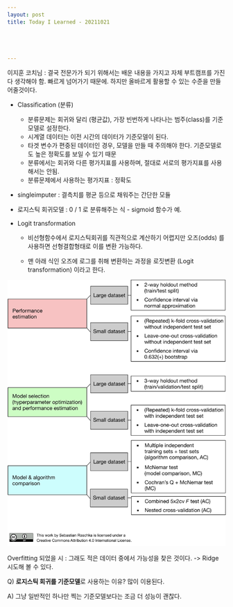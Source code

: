 ```yaml
---
layout: post
title: Today I Learned - 20211021




---
```


이지훈 코치님 : 결국 전문가가 되기 위해서는 배운 내용을 가지고 자체 부트캠프를 가진다 생각해야 함. 빠르게 넘어가기 때문에. 하지만 올바르게 활용할 수 있는 수준을 만들어줄것이다. 

- Classification (분류)
	- 분류문제는 회귀와 달리 (평균값), 가장 빈번하게 나타나는 범주(class)를 기준모델로 설정한다.
	- 시계열 데이터는 이전 시간의 데이터가 기준모델이 된다.
	- 타겟 변수가 편중된 데이터인 경우, 모델을 만들 때 주의해야 한다. 기준모델로도 높은 정확도를 보일 수 있기 때문
	- 분류에서는 회귀와 다른 평가지표를 사용하며, 절대로 서로의 평가지표를 사용해서는 안됨.
	- 분류문제에서 사용하는 평가지표 : 정확도
	
- singleimputer : 결측치를 평균 등으로 채워주는 간단한 모듈

- 로지스틱 회귀모델 : 0 / 1 로 분류해주는 식 - sigmoid 함수가 예.
- Logit transformation
  - 비선형함수에서 로지스틱회귀를 직관적으로 계산하기 어렵지만 오즈(odds) 를 사용하면 선형결합형태로 이를 변환 가능하다. 
    
  - 맨 아래 식인 오즈에 로그를 취해 변환하는 과정을 로짓변환 (Logit transformation) 이라고 한다.

![img](/study/images/model_map.png)



Overfitting 되었을 시 : 그래도 적은 데이터 중에서 가능성을 찾은 것이다. -> Ridge 시도해 볼 수 있다.

Q) **로지스틱 회귀를 기준모델**로 사용하는 이유? 많이 이용된다.

A) 그냥 일반적인 하나만 찍는 기준모델보다는 조금 더 성능이 괜찮다. 
